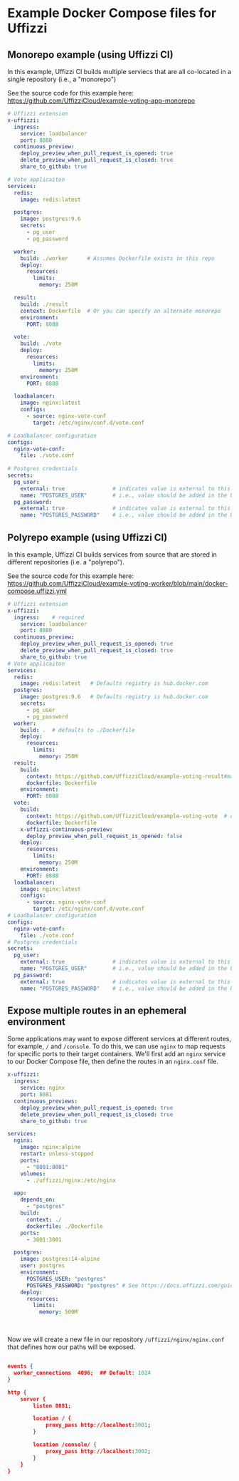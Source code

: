 # Example Docker Compose files for Uffizzi

## **Monorepo example (using Uffizzi CI)**
In this example, Uffizzi CI builds multiple serviecs that are all co-located in a single repository (i.e., a "monorepo")

See the source code for this example here: https://github.com/UffizziCloud/example-voting-app-monorepo  

```yaml title="docker-compose.uffizzi.monorepo.yml"
# Uffizzi extension
x-uffizzi:
  ingress:
    service: loadbalancer
    port: 8080  
  continuous_preview:
    deploy_preview_when_pull_request_is_opened: true
    delete_preview_when_pull_request_is_closed: true
    share_to_github: true

# Vote applicaiton
services:
  redis:
    image: redis:latest

  postgres:
    image: postgres:9.6
    secrets:
      - pg_user
      - pg_password

  worker:
    build: ./worker      # Assumes Dockerfile exists in this repo  
    deploy:
      resources:
        limits:
          memory: 250M

  result:
    build: ./result     
    context: Dockerfile  # Or you can specify an alternate monorepo
    environment:
      PORT: 8088

  vote:
    build: ./vote
    deploy:
      resources:
        limits:
          memory: 250M
    environment:
      PORT: 8888

  loadbalancer:
    image: nginx:latest
    configs:
      - source: nginx-vote-conf
        target: /etc/nginx/conf.d/vote.conf

# Loadbalancer configuration
configs:
  nginx-vote-conf:
    file: ./vote.conf
    
# Postgres credentials
secrets:
  pg_user:
    external: true               # indicates value is external to this repository
    name: "POSTGRES_USER"        # i.e., value should be added in the Uffizzi Dashboard
  pg_password:
    external: true               # indicates value is external to this repository
    name: "POSTGRES_PASSWORD"    # i.e., value should be added in the Uffizzi Dashboard
```

## **Polyrepo example (using Uffizzi CI)**
In this example, Uffizzi CI builds services from source that are stored in different repositories (i.e. a "polyrepo").

See the source code for this example here: https://github.com/UffizziCloud/example-voting-worker/blob/main/docker-compose.uffizzi.yml

``` yaml title="docker-compose.uffizzi.2.yml"
# Uffizzi extension
x-uffizzi:
  ingress:    # required
    service: loadbalancer
    port: 8080
  continuous_preview:
    deploy_preview_when_pull_request_is_opened: true
    delete_preview_when_pull_request_is_closed: true
    share_to_github: true
# Vote applicaiton
services:
  redis:
    image: redis:latest   # Defaults registry is hub.docker.com
  postgres:
    image: postgres:9.6   # Defaults registry is hub.docker.com
    secrets:
      - pg_user
      - pg_password
  worker:
    build: .  # defaults to ./Dockerfile
    deploy:
      resources:
        limits:
          memory: 250M
  result:
    build:
      context: https://github.com/UffizziCloud/example-voting-result#main
      dockerfile: Dockerfile
    environment:
      PORT: 8088
  vote:
    build:
      context: https://github.com/UffizziCloud/example-voting-vote  # defaults to "Default branch" as set in GitHub (usually main/master)
      dockerfile: Dockerfile
    x-uffizzi-continuous-preview:
      deploy_preview_when_pull_request_is_opened: false
    deploy:
      resources:
        limits:
          memory: 250M
    environment:
      PORT: 8888
  loadbalancer:
    image: nginx:latest
    configs:
      - source: nginx-vote-conf
        target: /etc/nginx/conf.d/vote.conf
# Loadbalancer configuration
configs:
  nginx-vote-conf:
    file: ./vote.conf
# Postgres credentials
secrets:
  pg_user:
    external: true               # indicates value is external to this repository
    name: "POSTGRES_USER"        # i.e., value should be added in the Uffizzi Dashboard
  pg_password:
    external: true               # indicates value is external to this repository
    name: "POSTGRES_PASSWORD"    # i.e., value should be added in the Uffizzi Dashboard
```

## Expose multiple routes in an ephemeral environment

Some applications may want to expose different services at different routes, for example, `/` and `/console`. To do this, we can use `nginx` to map requests for specific ports to their target containers. We'll first add an `nginx` service to our Docker Compose file, then define the routes in an `nginx.conf` file.

```yaml title="docker-compose.uffizzi.3.yml"
x-uffizzi:
  ingress:
    service: nginx
    port: 8081
  continuous_previews:
    deploy_preview_when_pull_request_is_opened: true
    delete_preview_when_pull_request_is_closed: true
    share_to_github: true

services:
  nginx:
    image: nginx:alpine
    restart: unless-stopped
    ports:
      - "8081:8081"
    volumes:
      - ./uffizzi/nginx:/etc/nginx

  app:
    depends_on:
      - "postgres"
    build:
      context: ./
      dockerfile: ./Dockerfile
    ports:
      - 3001:3001

  postgres:
    image: postgres:14-alpine
    user: postgres
    environment:
      POSTGRES_USER: "postgres"
      POSTGRES_PASSWORD: "postgres" # See https://docs.uffizzi.com/guides/secrets/#add-secrets-element-to-your-docker-compose-template
    deploy:
      resources:
        limits:
          memory: 500M
```

&nbsp;  

Now we will create a new file in our repository `/uffizzi/nginx/nginx.conf` that defines how our paths will be exposed.

```json title="nginx.conf"

events {
  worker_connections  4096;  ## Default: 1024
}

http {
    server {
        listen 8081;

        location / {
            proxy_pass http://localhost:3001;
        }

        location /console/ {
            proxy_pass http://localhost:3002;
        }
    }
}

```


